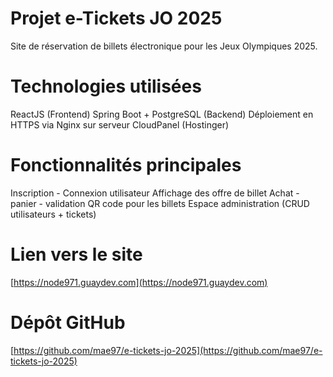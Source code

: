 # Projet e-Tickets JO 2025 

   Site de réservation de billets électronique pour les Jeux Olympiques 2025.

# Technologies utilisées
   ReactJS (Frontend)
   Spring Boot + PostgreSQL (Backend)
   Déploiement en HTTPS via Nginx sur serveur CloudPanel (Hostinger)

# Fonctionnalités principales
   Inscription - Connexion utilisateur
   Affichage des offre de billet
   Achat - panier - validation
   QR code pour les billets
   Espace administration (CRUD utilisateurs + tickets)

# Lien vers le site
   [https://node971.guaydev.com](https://node971.guaydev.com)

#  Dépôt GitHub
   [https://github.com/mae97/e-tickets-jo-2025](https://github.com/mae97/e-tickets-jo-2025)
